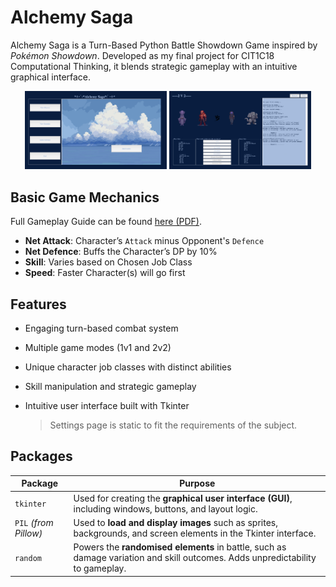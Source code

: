 # Alchemy Saga
Alchemy Saga is a Turn-Based Python Battle Showdown Game inspired by *Pokémon Showdown*. Developed as my final project for CIT1C18 Computational Thinking, it blends strategic gameplay with an intuitive graphical interface.

<p align="center"> <img src="https://github.com/sofiaamihan/alchemy-saga/blob/main/data/home-screen.png" alt="Home Screen" width="45%" /> <img src="https://github.com/sofiaamihan/alchemy-saga/blob/main/data/battle-screen.png" alt="Battle Screen" width="45%" /> </p>

## Basic Game Mechanics
Full Gameplay Guide can be found [here (PDF)](https://github.com/sofiaamihan/alchemy-saga/blob/main/guide/alchemy-saga-game-mechanics.pdf).
- **Net Attack**: Character’s `Attack` minus Opponent's `Defence`
- **Net Defence**: Buffs the Character’s DP by 10%
- **Skill**: Varies based on Chosen Job Class
- **Speed**: Faster Character(s) will go first

## Features
- Engaging turn-based combat system
- Multiple game modes (1v1 and 2v2)
- Unique character job classes with distinct abilities
- Skill manipulation and strategic gameplay
- Intuitive user interface built with Tkinter

  > Settings page is static to fit the requirements of the subject.

## Packages
| Package     | Purpose                                                                 |
|-------------|-------------------------------------------------------------------------|
| `tkinter`   | Used for creating the **graphical user interface (GUI)**, including windows, buttons, and layout logic. |
| `PIL` *(from Pillow)* | Used to **load and display images** such as sprites, backgrounds, and screen elements in the Tkinter interface. |
| `random`    | Powers the **randomised elements** in battle, such as damage variation and skill outcomes. Adds unpredictability to gameplay. |

